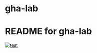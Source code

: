 # gha-lab
# README for gha-lab
[![test](https://github.com/USERNAME/gha-lab/actions/workflows/test.yaml/badge.svg)](https://github.com/USERNAME/gha-lab/actions/workflows/test.yaml)

